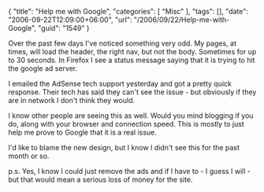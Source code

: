 {
	"title": "Help me with Google",
	"categories": [
		"Misc"
	],
	"tags": [],
	"date": "2006-09-22T12:09:00+06:00",
	"url": "/2006/09/22/Help-me-with-Google",
	"guid": "1549"
}

Over the past few days I've noticed something very odd. My pages, at times, will load the header, the right nav, but not the body. Sometimes for up to 30 seconds. In Firefox I see a status message saying that it is trying to hit the google ad server. 

I emailed the AdSense tech support yesterday and got a pretty quick response. Their tech has said they can't see the issue - but obviously if they are in network I don't think they would. 

I know other people are seeing this as well. Would you mind blogging if you do, along with your browser and connection speed. This is mostly to just help me prove to Google that it is a real issue.

I'd like to blame the new design, but I know I didn't see this for the past month or so.

p.s. Yes, I know I could just remove the ads and if I have to - I guess I will - but that would mean a serious loss of money for the site.